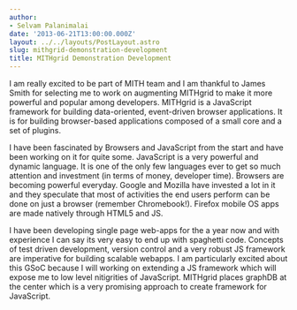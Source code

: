 ```yaml
---
author:
- Selvam Palanimalai
date: '2013-06-21T13:00:00.000Z'
layout: ../../layouts/PostLayout.astro
slug: mithgrid-demonstration-development
title: MITHgrid Demonstration Development
---
```


I am really excited to be part of MITH team and I am thankful to James Smith for selecting me to work on augmenting MITHgrid to make it more powerful and popular among developers. MITHgrid is a JavaScript framework for building data-oriented, event-driven browser applications. It is for building browser-based applications composed of a small core and a set of plugins.

I have been fascinated by Browsers and JavaScript from the start and have been working on it for quite some. JavaScript is a very powerful and dynamic language. It is one of the only few languages ever to get so much attention and investment (in terms of money, developer time). Browsers are becoming powerful everyday. Google and Mozilla have invested a lot in it and they speculate that most of activities the end users perform can be done on just a browser (remember Chromebook!). Firefox mobile OS apps are made natively through HTML5 and JS.

I have been developing single page web-apps for the a year now and with experience I can say its very easy to end up with spaghetti code. Concepts of test driven development, version control and a very robust JS framework are imperative for building scalable webapps. I am particularly excited about this GSoC because I will working on extending a JS framework which will expose me to low level nitigrities of JavaScript. MITHgrid places graphDB at the center which is a very promising approach to create framework for JavaScript.